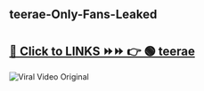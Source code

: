 
 ## teerae-Only-Fans-Leaked

# <h2><a href="https://clipsfans.com/teerae&ref=git">🔗 Click to LINKS ⏩⏩ 👉 🟢 teerae </a></h2>

<a href="https://clipsfans.com/teerae&ref=git" rel="nofollow" data-target="animated-image.originalLink"><img src="https://i.ibb.co.com/xMMVF88/686577567.gif" alt="Viral Video Original" style="max-width: 100%; display: inline-block;" data-target="animated-image.originalImage"></a>
